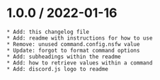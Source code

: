 1.0.0 / 2022-01-16
===================

    * Add: this changelog file
    * Add: readme with instructions for how to use
    * Remove: unused command.config.nsfw value
    * Update: forgot to format command options
    * Add: subheadings within the readme
    * Add: how to retrieve values within a command
    * Add: discord.js logo to readme